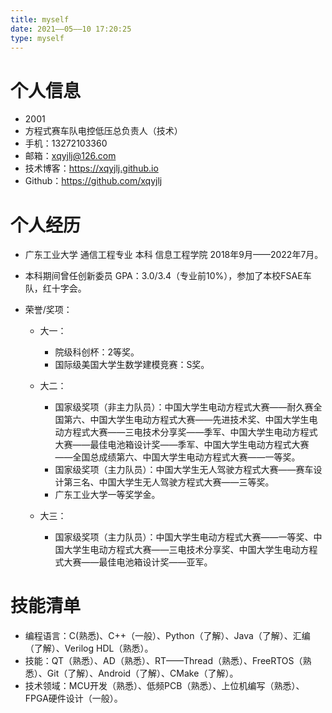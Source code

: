 ```yaml
---
title: myself
date: 2021——05——10 17:20:25
type: myself
---
```


# 个人信息

- 2001
- 方程式赛车队电控低压总负责人（技术）
- 手机：13272103360
- 邮箱：[xqyjlj@126.com](mailto:xqyjlj@126.com)
- 技术博客：https://xqyjlj.github.io
- Github：https://github.com/xqyjlj

# 个人经历

- 广东工业大学 通信工程专业 本科 信息工程学院 2018年9月——2022年7月。

- 本科期间曾任创新委员 GPA：3.0/3.4（专业前10%），参加了本校FSAE车队，红十字会。

- 荣誉/奖项：

  - 大一：
    - 院级科创杯：2等奖。
    - 国际级美国大学生数学建模竞赛：S奖。

  - 大二：
    - 国家级奖项（非主力队员）：中国大学生电动方程式大赛——耐久赛全国第六、中国大学生电动方程式大赛——先进技术奖、中国大学生电动方程式大赛——三电技术分享奖——季军、中国大学生电动方程式大赛——最佳电池箱设计奖——季军、中国大学生电动方程式大赛——全国总成绩第六、中国大学生电动方程式大赛——一等奖。
    - 国家级奖项（主力队员）：中国大学生无人驾驶方程式大赛——赛车设计第三名、中国大学生无人驾驶方程式大赛——三等奖。
    - 广东工业大学一等奖学金。

  - 大三：
    - 国家级奖项（主力队员）：中国大学生电动方程式大赛——一等奖、中国大学生电动方程式大赛——三电技术分享奖、中国大学生电动方程式大赛——最佳电池箱设计奖——亚军。

# 技能清单

- 编程语言：C(熟悉)、C++（一般）、Python（了解）、Java（了解）、汇编（了解）、Verilog HDL（熟悉）。
- 技能：QT（熟悉）、AD（熟悉）、RT——Thread（熟悉）、FreeRTOS（熟悉）、Git（了解）、Android（了解）、CMake（了解）。
- 技术领域：MCU开发（熟悉）、低频PCB（熟悉）、上位机编写（熟悉）、FPGA硬件设计（一般）。